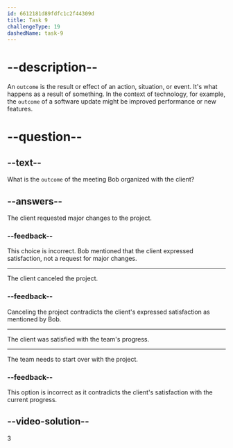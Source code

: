 ```yaml
---
id: 6612181d89fdfc1c2f44309d
title: Task 9
challengeType: 19
dashedName: task-9
---
```


<!--
AUDIO REFERENCE:
Bob: Excellent work, team! I organized a meeting with the client to discuss their feedback. They liked our progress so far and expressed satisfaction with our work.
-->

# --description--

An `outcome` is the result or effect of an action, situation, or event. It's what happens as a result of something. In the context of technology, for example, the `outcome` of a software update might be improved performance or new features.

# --question--

## --text--

What is the `outcome` of the meeting Bob organized with the client?

## --answers--

The client requested major changes to the project.

### --feedback--

This choice is incorrect. Bob mentioned that the client expressed satisfaction, not a request for major changes.

---

The client canceled the project.

### --feedback--

Canceling the project contradicts the client's expressed satisfaction as mentioned by Bob.

---

The client was satisfied with the team's progress.

---

The team needs to start over with the project.

### --feedback--

This option is incorrect as it contradicts the client's satisfaction with the current progress.

## --video-solution--

3
